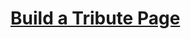 # [Build a Tribute Page](https://www.freecodecamp.org/learn/responsive-web-design/responsive-web-design-projects/build-a-tribute-page)

